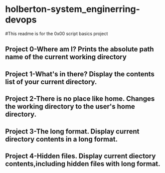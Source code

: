# holberton-system_enginerring-devops
#This readme is for the 0x00 script basics project

## Project 0-Where am I? Prints the absolute path name of the current working directory

## Project 1-What's in there? Display the contents list of your current directory.

## Project 2-There is no place like home. Changes the working directory to the user's home directory.

## Project 3-The long format. Display current directory contents in a long format.

## Project 4-Hidden files. Display current diectory contents,including hidden files with long format.
